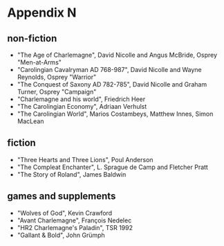 
# Appendix N

## non-fiction

* "The Age of Charlemagne", David Nicolle and Angus McBride, Osprey "Men-at-Arms"
* "Carolingian Cavalryman AD 768-987", David Nicolle and Wayne Reynolds, Osprey "Warrior"
* "The Conquest of Saxony AD 782-785", David Nicolle and Graham Turner, Osprey "Campaign"
* "Charlemagne and his world", Friedrich Heer
* "The Carolingian Economy", Adriaan Verhulst
* "The Carolingian World", Marios Costambeys, Matthew Innes, Simon MacLean

## fiction

* "Three Hearts and Three Lions", Poul Anderson
* "The Compleat Enchanter", L. Sprague de Camp and Fletcher Pratt
* "The Story of Roland", James Baldwin

## games and supplements

* "Wolves of God", Kevin Crawford
* "Avant Charlemagne", François Nedelec
* "HR2 Charlemagne's Paladin", TSR 1992
* "Gallant & Bold", John Grümph

